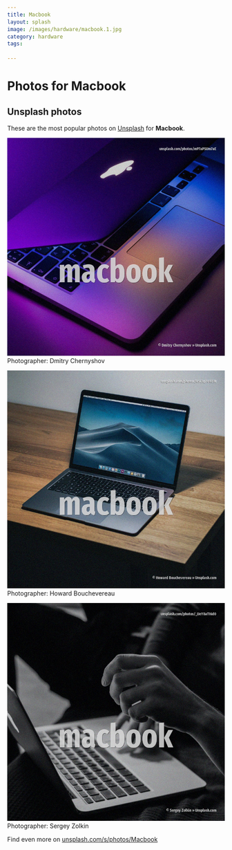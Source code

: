 ```yaml
---
title: Macbook
layout: splash
image: /images/hardware/macbook.1.jpg
category: hardware
tags:

---
```

# Photos for Macbook
 
## Unsplash photos
These are the most popular photos on [Unsplash](https://unsplash.com) for **Macbook**.
 
![Macbook](/images/hardware/macbook.1.jpg)
Photographer:  Dmitry Chernyshov
 
![Macbook](/images/hardware/macbook.2.jpg)
Photographer:  Howard Bouchevereau
 
![Macbook](/images/hardware/macbook.3.jpg)
Photographer:  Sergey Zolkin
 
Find even more on [unsplash.com/s/photos/Macbook](https://unsplash.com/s/photos/Macbook)
 
